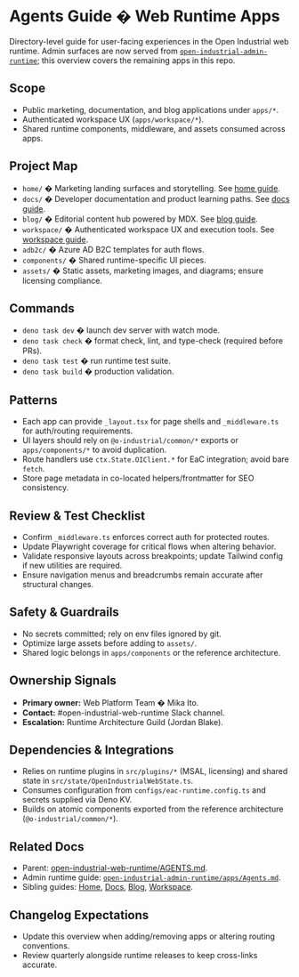 # Agents Guide � Web Runtime Apps

Directory-level guide for user-facing experiences in the Open Industrial web runtime. Admin surfaces are now served from [`open-industrial-admin-runtime`](../../open-industrial-admin-runtime/apps/Agents.md); this overview covers the remaining apps in this repo.

## Scope

- Public marketing, documentation, and blog applications under `apps/*`.
- Authenticated workspace UX (`apps/workspace/*`).
- Shared runtime components, middleware, and assets consumed across apps.

## Project Map

- `home/` � Marketing landing surfaces and storytelling. See [home guide](home/Agents.md).
- `docs/` � Developer documentation and product learning paths. See [docs guide](docs/Agents.md).
- `blog/` � Editorial content hub powered by MDX. See [blog guide](blog/Agents.md).
- `workspace/` � Authenticated workspace UX and execution tools. See [workspace guide](workspace/Agents.md).
- `adb2c/` � Azure AD B2C templates for auth flows.
- `components/` � Shared runtime-specific UI pieces.
- `assets/` � Static assets, marketing images, and diagrams; ensure licensing compliance.

## Commands

- `deno task dev` � launch dev server with watch mode.
- `deno task check` � format check, lint, and type-check (required before PRs).
- `deno task test` � run runtime test suite.
- `deno task build` � production validation.

## Patterns

- Each app can provide `_layout.tsx` for page shells and `_middleware.ts` for auth/routing requirements.
- UI layers should rely on `@o-industrial/common/*` exports or `apps/components/*` to avoid duplication.
- Route handlers use `ctx.State.OIClient.*` for EaC integration; avoid bare `fetch`.
- Store page metadata in co-located helpers/frontmatter for SEO consistency.

## Review & Test Checklist

- Confirm `_middleware.ts` enforces correct auth for protected routes.
- Update Playwright coverage for critical flows when altering behavior.
- Validate responsive layouts across breakpoints; update Tailwind config if new utilities are required.
- Ensure navigation menus and breadcrumbs remain accurate after structural changes.

## Safety & Guardrails

- No secrets committed; rely on env files ignored by git.
- Optimize large assets before adding to `assets/`.
- Shared logic belongs in `apps/components` or the reference architecture.

## Ownership Signals

- **Primary owner:** Web Platform Team � Mika Ito.
- **Contact:** #open-industrial-web-runtime Slack channel.
- **Escalation:** Runtime Architecture Guild (Jordan Blake).

## Dependencies & Integrations

- Relies on runtime plugins in `src/plugins/*` (MSAL, licensing) and shared state in `src/state/OpenIndustrialWebState.ts`.
- Consumes configuration from `configs/eac-runtime.config.ts` and secrets supplied via Deno KV.
- Builds on atomic components exported from the reference architecture (`@o-industrial/common/*`).

## Related Docs

- Parent: [open-industrial-web-runtime/AGENTS.md](../AGENTS.md).
- Admin runtime guide: [`open-industrial-admin-runtime/apps/Agents.md`](../../open-industrial-admin-runtime/apps/Agents.md).
- Sibling guides: [Home](home/Agents.md), [Docs](docs/Agents.md), [Blog](blog/Agents.md), [Workspace](workspace/Agents.md).

## Changelog Expectations

- Update this overview when adding/removing apps or altering routing conventions.
- Review quarterly alongside runtime releases to keep cross-links accurate.
